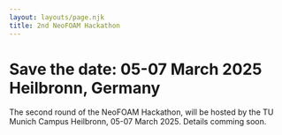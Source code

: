 ```yaml
---
layout: layouts/page.njk
title: 2nd NeoFOAM Hackathon
---
```


# Save the date: 05-07 March 2025 Heilbronn, Germany

The second round of the NeoFOAM Hackathon, will be hosted by the TU Munich Campus Heilbronn, 05-07 March 2025. Details comming soon.
